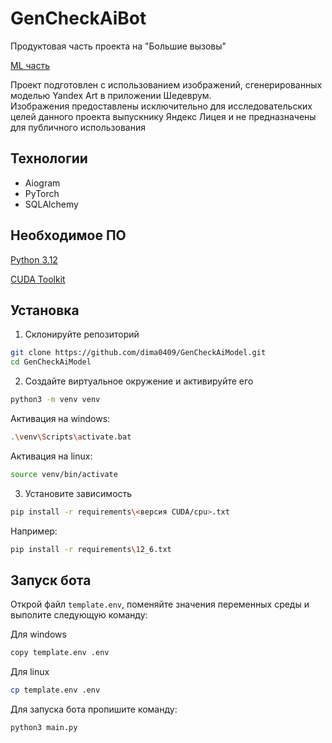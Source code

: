 # GenCheckAiBot
Продуктовая часть проекта на "Большие вызовы"

[ML часть](https://github.com/dima0409/GenCheckAIBot)

Проект подготовлен с использованием изображений, сгенерированных моделью Yandex Art в приложении Шедеврум.  
Изображения предоставлены исключительно для исследовательских целей данного проекта выпускнику Яндекс Лицея и не предназначены для публичного использования

## Технологии 
- Aiogram
- PyTorch
- SQLAlchemy

## Необходимое ПО
[Python 3.12](https://www.python.org/downloads)

[CUDA Toolkit](https://developer.nvidia.com/cuda-toolkit)

## Установка

1. Склонируйте репозиторий
```bash
git clone https://github.com/dima0409/GenCheckAiModel.git
cd GenCheckAiModel
```

2. Создайте виртуальное окружение и активируйте его
```bash
python3 -m venv venv
```
Активация на windows:
```bash
.\venv\Scripts\activate.bat
```
Активация на linux:
```bash
source venv/bin/activate
```

3. Установите зависимость
```bash
pip install -r requirements\<версия CUDA/cpu>.txt
```
Например:
```bash
pip install -r requirements\12_6.txt
```
## Запуск бота
Открой файл `template.env`, поменяйте значения переменных среды и выполите следующую команду:

Для windows
```bash
copy template.env .env
```
Для linux
```bash
cp template.env .env
```

Для запуска бота пропишите команду:
```bash
python3 main.py
```
